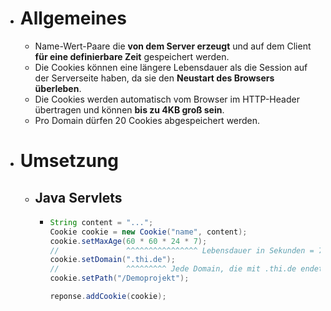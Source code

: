 - # Allgemeines
	- Name-Wert-Paare die **von dem Server erzeugt** und auf dem Client **für eine definierbare Zeit** gespeichert werden.
	- Die Cookies können eine längere Lebensdauer als die Session auf der Serverseite haben, da sie den **Neustart des Browsers überleben**.
	- Die Cookies werden automatisch vom Browser im HTTP-Header übertragen und können **bis zu 4KB groß sein**.
	- Pro Domain dürfen 20 Cookies abgespeichert werden.
- # Umsetzung
	- ## Java Servlets
		- ```java
		  String content = "...";
		  Cookie cookie = new Cookie("name", content);
		  cookie.setMaxAge(60 * 60 * 24 * 7);
		  //               ^^^^^^^^^^^^^^^^ Lebensdauer in Sekunden = 7 Tage
		  cookie.setDomain(".thi.de");
		  //               ^^^^^^^^^ Jede Domain, die mit .thi.de endet
		  cookie.setPath("/Demoprojekt");
		  
		  reponse.addCookie(cookie);
		  ```